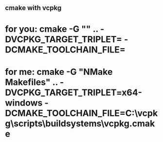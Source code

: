 ## cmake with vcpkg
# for you: cmake -G "<your compiler>" .. -DVCPKG_TARGET_TRIPLET=<your triplet> -DCMAKE_TOOLCHAIN_FILE=<your vcpkg path>
# for me: cmake -G "NMake Makefiles" .. -DVCPKG_TARGET_TRIPLET=x64-windows -DCMAKE_TOOLCHAIN_FILE=C:\vcpkg\scripts\buildsystems\vcpkg.cmake
